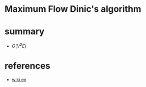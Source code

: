# Maximum Flow Dinic's algorithm


# summary
- $O(V^2E)$


# references
- [wiki en](https://en.wikipedia.org/wiki/Dinic%27s_algorithm)